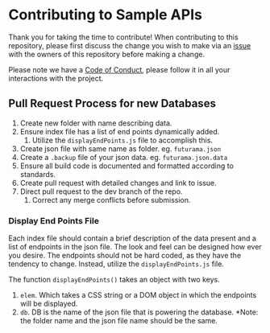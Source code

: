 # Contributing to Sample APIs

Thank you for taking the time to contribute! When contributing to this repository, please first discuss the change you wish to make via an [issue](https://github.com/jermbo/SampleAPIs/issues) with the owners of this repository before making a change.

Please note we have a [Code of Conduct](https://github.com/jermbo/SampleAPIs/blob/master/CODE-OF-CONDUCT.md), please follow it in all your interactions with the project.

## Pull Request Process for new Databases

1.  Create new folder with name describing data.
2.  Ensure index file has a list of end points dynamically added.
    1.  Utilize the `displayEndPoints.js` file to accomplish this.
3.  Create json file with same name as folder. eg. `futurama.json`
4.  Create a `.backup` file of your json data. eg. `futurama.json.data`
5.  Ensure all build code is documented and formatted according to standards.
6.  Create pull request with detailed changes and link to issue.
7.  Direct pull request to the dev branch of the repo.
    1.  Correct any merge conflicts before submission.

### Display End Points File

Each index file should contain a brief description of the data present and a list of endpoints in the json file. The look and feel can be designed how ever you desire. The endpoints should not be hard coded, as they have the tendency to change. Instead, utilize the `displayEndPoints.js` file.

The function `displayEndPoints()` takes an object with two keys.

1.  `elem`. Which takes a CSS string or a DOM object in which the endpoints will be displayed.
2.  `db`. DB is the name of the json file that is powering the database. \*Note: the folder name and the json file name should be the same.

